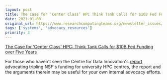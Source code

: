 ```yaml
---
layout: post
title: The Case for ‘Center Class’ HPC Think Tank Calls for $10B Fed Funding over Five Years
date: 2021-01-08
original_url: https://www.researchcomputingteams.org/newsletter_issues/0056
tags: ['systems', 'advocacy_resources']
priority: 3
---
```


<!-- markdownlint-disable MD033 -->
<!-- markdownlint-disable MD041 -->
<!-- markdownlint-disable MD049 -->

[The Case for ‘Center Class’ HPC: Think Tank Calls for $10B Fed Funding over Five Years](https://insidehpc.com/2020/12/the-case-for-center-class-hpc-think-tank-calls-for-10b-fed-funding-over-five-years/)

For those who haven't seen the Centre for Data Innovation's [report](https://www2.datainnovation.org/2020-how-the-united-states-can-increase-access-to-supercomputing.pdf) advocating tripling NSF's funding for university HPC centres, the report and the arguments therein may be useful for your own internal advocacy efforts.